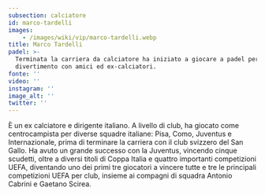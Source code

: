 ```yaml
---
subsection: calciatore
id: marco-tardelli
images: 
    - /images/wiki/vip/marco-tardelli.webp
title: Marco Tardelli
padel: >-
  Terminata la carriera da calciatore ha iniziato a giocare a padel per
  divertimento con amici ed ex-calciatori.
fonte: ''
video: ''
instagram: ''
image_alt: ''
twitter: ''
---
```

È un ex calciatore e dirigente italiano. A livello di club, ha giocato come centrocampista per diverse squadre italiane: Pisa, Como, Juventus e Internazionale, prima di terminare la carriera con il club svizzero del San Gallo. Ha avuto un grande successo con la Juventus, vincendo cinque scudetti, oltre a diversi titoli di Coppa Italia e quattro importanti competizioni UEFA, diventando uno dei primi tre giocatori a vincere tutte e tre le principali competizioni UEFA per club, insieme ai compagni di squadra Antonio Cabrini e Gaetano Scirea.